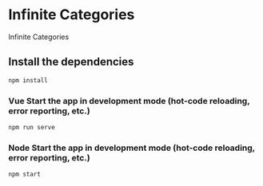 # Infinite Categories

Infinite Categories

## Install the dependencies
```bash
npm install
```
### Vue Start the app in development mode (hot-code reloading, error reporting, etc.)
```bash
npm run serve
```
### Node Start the app in development mode (hot-code reloading, error reporting, etc.)
```bash
npm start
```
